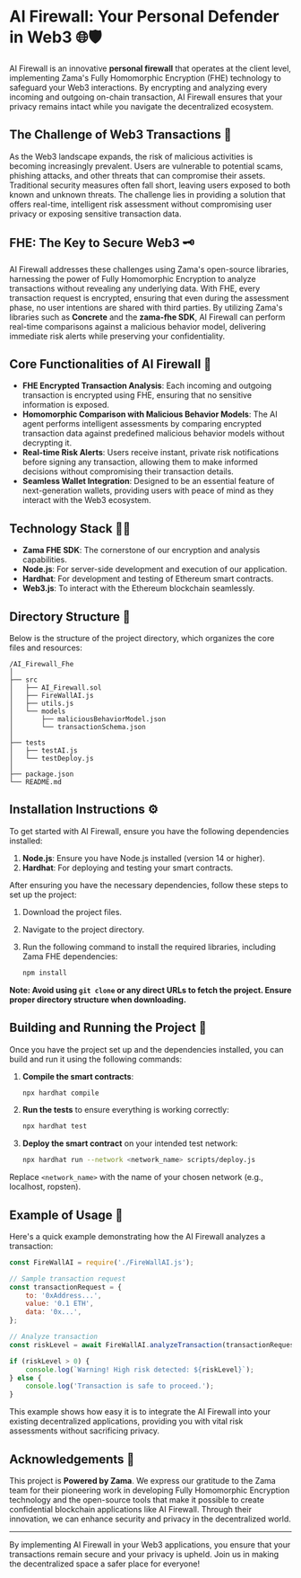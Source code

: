 # AI Firewall: Your Personal Defender in Web3 🌐🛡️

AI Firewall is an innovative **personal firewall** that operates at the client level, implementing Zama's Fully Homomorphic Encryption (FHE) technology to safeguard your Web3 interactions. By encrypting and analyzing every incoming and outgoing on-chain transaction, AI Firewall ensures that your privacy remains intact while you navigate the decentralized ecosystem.

## The Challenge of Web3 Transactions 🚧

As the Web3 landscape expands, the risk of malicious activities is becoming increasingly prevalent. Users are vulnerable to potential scams, phishing attacks, and other threats that can compromise their assets. Traditional security measures often fall short, leaving users exposed to both known and unknown threats. The challenge lies in providing a solution that offers real-time, intelligent risk assessment without compromising user privacy or exposing sensitive transaction data.

## FHE: The Key to Secure Web3 🗝️

AI Firewall addresses these challenges using Zama's open-source libraries, harnessing the power of Fully Homomorphic Encryption to analyze transactions without revealing any underlying data. With FHE, every transaction request is encrypted, ensuring that even during the assessment phase, no user intentions are shared with third parties. By utilizing Zama's libraries such as **Concrete** and the **zama-fhe SDK**, AI Firewall can perform real-time comparisons against a malicious behavior model, delivering immediate risk alerts while preserving your confidentiality.

## Core Functionalities of AI Firewall 🔑

- **FHE Encrypted Transaction Analysis**: Each incoming and outgoing transaction is encrypted using FHE, ensuring that no sensitive information is exposed.
- **Homomorphic Comparison with Malicious Behavior Models**: The AI agent performs intelligent assessments by comparing encrypted transaction data against predefined malicious behavior models without decrypting it.
- **Real-time Risk Alerts**: Users receive instant, private risk notifications before signing any transaction, allowing them to make informed decisions without compromising their transaction details.
- **Seamless Wallet Integration**: Designed to be an essential feature of next-generation wallets, providing users with peace of mind as they interact with the Web3 ecosystem.

## Technology Stack 🧑‍💻

- **Zama FHE SDK**: The cornerstone of our encryption and analysis capabilities.
- **Node.js**: For server-side development and execution of our application.
- **Hardhat**: For development and testing of Ethereum smart contracts.
- **Web3.js**: To interact with the Ethereum blockchain seamlessly.

## Directory Structure 📂

Below is the structure of the project directory, which organizes the core files and resources:

```
/AI_Firewall_Fhe
│
├── src
│   ├── AI_Firewall.sol
│   ├── FireWallAI.js
│   ├── utils.js
│   └── models
│       ├── maliciousBehaviorModel.json
│       └── transactionSchema.json
│
├── tests
│   ├── testAI.js
│   └── testDeploy.js
│
├── package.json
└── README.md
```

## Installation Instructions ⚙️

To get started with AI Firewall, ensure you have the following dependencies installed:

1. **Node.js**: Ensure you have Node.js installed (version 14 or higher).
2. **Hardhat**: For deploying and testing your smart contracts.

After ensuring you have the necessary dependencies, follow these steps to set up the project:

1. Download the project files.
2. Navigate to the project directory.
3. Run the following command to install the required libraries, including Zama FHE dependencies:

   ```bash
   npm install
   ```

**Note: Avoid using `git clone` or any direct URLs to fetch the project. Ensure proper directory structure when downloading.**

## Building and Running the Project 🚀

Once you have the project set up and the dependencies installed, you can build and run it using the following commands:

1. **Compile the smart contracts**:

   ```bash
   npx hardhat compile
   ```

2. **Run the tests** to ensure everything is working correctly:

   ```bash
   npx hardhat test
   ```

3. **Deploy the smart contract** on your intended test network:

   ```bash
   npx hardhat run --network <network_name> scripts/deploy.js
   ```

Replace `<network_name>` with the name of your chosen network (e.g., localhost, ropsten).

## Example of Usage 🎉

Here's a quick example demonstrating how the AI Firewall analyzes a transaction:

```javascript
const FireWallAI = require('./FireWallAI.js');

// Sample transaction request
const transactionRequest = {
    to: '0xAddress...',
    value: '0.1 ETH',
    data: '0x...',
};

// Analyze transaction
const riskLevel = await FireWallAI.analyzeTransaction(transactionRequest);

if (riskLevel > 0) {
    console.log(`Warning! High risk detected: ${riskLevel}`);
} else {
    console.log('Transaction is safe to proceed.');
}
```

This example shows how easy it is to integrate the AI Firewall into your existing decentralized applications, providing you with vital risk assessments without sacrificing privacy.

## Acknowledgements 🙏

This project is **Powered by Zama**. We express our gratitude to the Zama team for their pioneering work in developing Fully Homomorphic Encryption technology and the open-source tools that make it possible to create confidential blockchain applications like AI Firewall. Through their innovation, we can enhance security and privacy in the decentralized world.

---

By implementing AI Firewall in your Web3 applications, you ensure that your transactions remain secure and your privacy is upheld. Join us in making the decentralized space a safer place for everyone!
